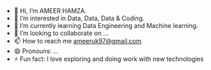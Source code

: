 - 👋 Hi, I’m AMEER HAMZA.
- 👀 I’m interested in Data, Data, Data & Coding.
- 🌱 I’m currently learning Data Engineering and Machine learning.
- 💞️ I’m looking to collaborate on ...
- 📫 How to reach me ameeruk97@gmail.com
- 😄 Pronouns: ...
- ⚡ Fun fact: I love exploring and doing work with new technologies

<!---
ameerseo/ameerseo is a ✨ special ✨ repository because its `README.md` (this file) appears on your GitHub profile.
You can click the Preview link to take a look at your changes.
--->
